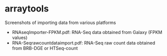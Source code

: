 arraytools
==========

Screenshots of importing data from various platforms

* RNAseqImporter-FPKM.pdf: RNA-Seq data obtained from Galaxy (FPKM values)
* RNA-Seqrawcountdataimport.pdf: RNA-Seq raw count data obtained from BRB-DGE or HTSeq-count

